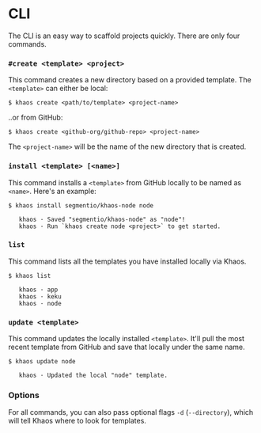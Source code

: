 
# CLI

The CLI is an easy way to scaffold projects quickly. There are only four commands.

### `#create <template> <project>`

This command creates a new directory based on a provided template. The `<template>` can either be local:

```
$ khaos create <path/to/template> <project-name>
```

..or from GitHub:

```
$ khaos create <github-org/github-repo> <project-name>
```

The `<project-name>` will be the name of the new directory that is created.

### `install <template> [<name>]`

This command installs a `<template>` from GitHub locally to be named as `<name>`. Here's an example:

```
$ khaos install segmentio/khaos-node node

   khaos · Saved "segmentio/khaos-node" as "node"!
   khaos · Run `khaos create node <project>` to get started.
```

### `list`

This command lists all the templates you have installed locally via Khaos.

```
$ khaos list

   khaos · app
   khaos · keku
   khaos · node
```

### `update <template>`

This command updates the locally installed `<template>`. It'll pull the most recent template from GitHub and save that locally under the same name.

```
$ khaos update node

   khaos · Updated the local "node" template.

```

### Options

For all commands, you can also pass optional flags `-d` (`--directory`), which will tell Khaos where to look for templates.

